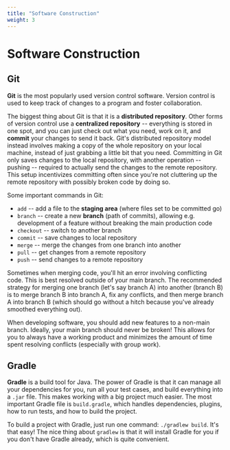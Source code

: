 ```yaml
---
title: "Software Construction"
weight: 3
---
```


# Software Construction

## Git

**Git** is the most popularly used version control software. Version control is used to keep track of changes to a program and foster collaboration.

The biggest thing about Git is that it is a **distributed repository**. Other forms of version control use a **centralized repository** -- everything is stored in one spot, and you can just check out what you need, work on it, and **commit** your changes to send it back. Git's distributed repository model instead involves making a copy of the whole repository on your local machine, instead of just grabbing a little bit that you need. Committing in Git only saves changes to the local repository, with another operation -- pushing -- required to actually send the changes to the remote repository. This setup incentivizes committing often since you're not cluttering up the remote repository with possibly broken code by doing so.

Some important commands in Git:

* `add` -- add a file to the **staging area** (where files set to be committed go)
* `branch` -- create a new **branch** (path of commits), allowing e.g. development of a feature without breaking the main production code
* `checkout` -- switch to another branch
* `commit` -- save changes to local repository
* `merge` -- merge the changes from one branch into another
* `pull` -- get changes from a remote repository
* `push` -- send changes to a remote repository

Sometimes when merging code, you'll hit an error involving conflicting code. This is best resolved outside of your main branch. The recommended strategy for merging one branch (let's say branch A) into another (branch B) is to merge branch B into branch A, fix any conflicts, and then merge branch A into branch B (which should go without a hitch because you've already smoothed everything out).

When developing software, you should add new features to a non-main branch. Ideally, your main branch should never be broken! This allows for you to always have a working product and minimizes the amount of time spent resolving conflicts (especially with group work).

## Gradle

**Gradle** is a build tool for Java. The power of Gradle is that it can manage all your dependencies for you, run all your test cases, and build everything into a `.jar` file. This makes working with a big project much easier. The most important Gradle file is `build.gradle`, which handles dependencies, plugins, how to run tests, and how to build the project.

To build a project with Gradle, just run one command: `./gradlew build`. It's that easy! The nice thing about `gradlew` is that it will install Gradle for you if you don't have Gradle already, which is quite convenient.
